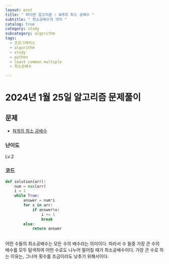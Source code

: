 ```yaml
---
layout: post
title: " 파이썬 알고리즘 : N개의 최소 공배수 "
subtitle: " 최소공배수의 의미 "
catalog: true
category: study
subcategory: algorithm
tags:
  - 프로그래머스
  - algorithm
  - study
  - python
  - least common multiple
  - 최소공배수

---
```


# 2024년 1월 25일 알고리즘 문제풀이

## 문제

- [N개의 최소 공배수](https://school.programmers.co.kr/learn/courses/30/lessons/12953)

### 난이도

Lv.2

### 코드

```python
def solution(arr):
    num = max(arr)
    i = 1
    while True:
        answer = num*i
        for x in arr:
            if answer%x:
                i += 1
                break
        else:
            return answer
    
```

어떤 수들의 최소공배수는 모든 수의 배수라는 의미이다. 따라서 수 들중 가장 큰 수의 배수를 모두 탐색하여 어떤 수로도 나누어 떨어질 때가 최소공배수이다.
가장 큰 수로 하는 이유는, 그나마 횟수를 조금이라도 낮추기 위해서이다.
